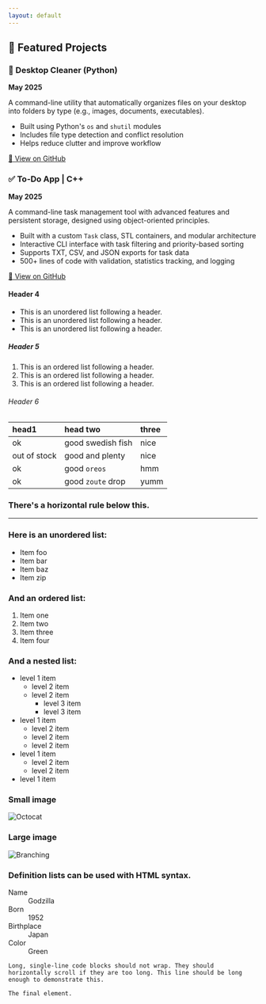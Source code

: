 ```yaml
---
layout: default
---
```

<!-- no manual header below -->

## 📁 Featured Projects

### 🧹 Desktop Cleaner (Python)
**May 2025**

A command-line utility that automatically organizes files on your desktop into folders by type (e.g., images, documents, executables).

- Built using Python's `os` and `shutil` modules
- Includes file type detection and conflict resolution
- Helps reduce clutter and improve workflow

[🔗 View on GitHub](https://github.com/huynh7978/Desktop_Cleaner)

### ✅ To-Do App | C++  
**May 2025**

A command-line task management tool with advanced features and persistent storage, designed using object-oriented principles.

- Built with a custom `Task` class, STL containers, and modular architecture  
- Interactive CLI interface with task filtering and priority-based sorting  
- Supports TXT, CSV, and JSON exports for task data  
- 500+ lines of code with validation, statistics tracking, and logging  

[🔗 View on GitHub](https://github.com/huynh7978/TODO-App)

#### Header 4

*   This is an unordered list following a header.
*   This is an unordered list following a header.
*   This is an unordered list following a header.

##### Header 5

1.  This is an ordered list following a header.
2.  This is an ordered list following a header.
3.  This is an ordered list following a header.

###### Header 6

| head1        | head two          | three |
|:-------------|:------------------|:------|
| ok           | good swedish fish | nice  |
| out of stock | good and plenty   | nice  |
| ok           | good `oreos`      | hmm   |
| ok           | good `zoute` drop | yumm  |

### There's a horizontal rule below this.

* * *

### Here is an unordered list:

*   Item foo
*   Item bar
*   Item baz
*   Item zip

### And an ordered list:

1.  Item one
1.  Item two
1.  Item three
1.  Item four

### And a nested list:

- level 1 item
  - level 2 item
  - level 2 item
    - level 3 item
    - level 3 item
- level 1 item
  - level 2 item
  - level 2 item
  - level 2 item
- level 1 item
  - level 2 item
  - level 2 item
- level 1 item

### Small image

![Octocat](https://github.githubassets.com/images/icons/emoji/octocat.png)

### Large image

![Branching](https://guides.github.com/activities/hello-world/branching.png)


### Definition lists can be used with HTML syntax.

<dl>
<dt>Name</dt>
<dd>Godzilla</dd>
<dt>Born</dt>
<dd>1952</dd>
<dt>Birthplace</dt>
<dd>Japan</dd>
<dt>Color</dt>
<dd>Green</dd>
</dl>

```
Long, single-line code blocks should not wrap. They should horizontally scroll if they are too long. This line should be long enough to demonstrate this.
```

```
The final element.
```
